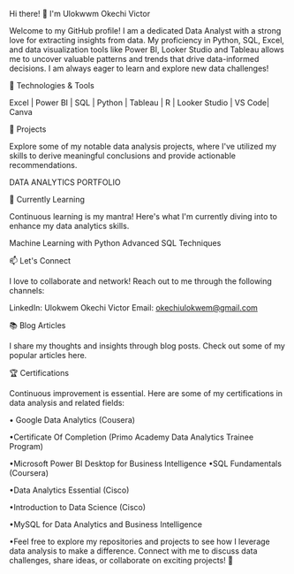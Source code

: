 Hi there! 👋 I'm Ulokwwm Okechi Victor

Welcome to my GitHub profile! I am a dedicated Data Analyst with a strong love for extracting insights from data. My proficiency in Python, SQL, Excel, and data visualization tools like Power BI, Looker Studio and Tableau allows me to uncover valuable patterns and trends that drive data-informed decisions. I am always eager to learn and explore new data challenges!


🧰 Technologies & Tools

Excel | Power BI | SQL | Python | Tableau | R | Looker Studio | VS Code| Canva


🚀 Projects

Explore some of my notable data analysis projects, where I've utilized my skills to derive meaningful conclusions and provide actionable recommendations.

DATA ANALYTICS PORTFOLIO

🌱 Currently Learning

Continuous learning is my mantra! Here's what I'm currently diving into to enhance my data analytics skills.

Machine Learning with Python
Advanced SQL Techniques

📫 Let's Connect

I love to collaborate and network! Reach out to me through the following channels:

LinkedIn: Ulokwem Okechi Victor
Email: okechiulokwem@gmail.com

📚 Blog Articles

I share my thoughts and insights through blog posts. Check out some of my popular articles here.

🏆 Certifications

Continuous improvement is essential. Here are some of my certifications in data analysis and related fields:

• Google Data Analytics (Cousera)

•Certificate Of Completion (Primo Academy Data Analytics Trainee Program)

•Microsoft Power BI Desktop for Business Intelligence
•SQL Fundamentals (Coursera)

•Data Analytics Essential (Cisco)

•Introduction to Data Science (Cisco)

•MySQL for Data Analytics and Business Intelligence

•Feel free to explore my repositories and projects to see how I leverage data analysis to make a difference. Connect with me to discuss data challenges, share ideas, or collaborate on exciting projects! 🚀